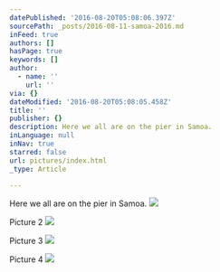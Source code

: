 ```yaml
---
datePublished: '2016-08-20T05:08:06.397Z'
sourcePath: _posts/2016-08-11-samoa-2016.md
inFeed: true
authors: []
hasPage: true
keywords: []
author:
  - name: ''
    url: ''
via: {}
dateModified: '2016-08-20T05:08:05.458Z'
title: ''
publisher: {}
description: Here we all are on the pier in Samoa.
inLanguage: null
inNav: true
starred: false
url: pictures/index.html
_type: Article

---
```

Here we all are on the pier in Samoa.
![](https://the-grid-user-content.s3-us-west-2.amazonaws.com/fff61fed-1531-4f7d-bff3-30a48035df5e.jpg)

Picture 2
![](https://the-grid-user-content.s3-us-west-2.amazonaws.com/6ede2f72-cbb4-431f-8b7f-0f34866f8714.jpg)

Picture 3
![](https://the-grid-user-content.s3-us-west-2.amazonaws.com/786ab151-55d1-4919-971d-154779903cb2.jpg)

Picture 4
![](https://the-grid-user-content.s3-us-west-2.amazonaws.com/9a1a2e0b-778f-415c-b4ed-3775a5dfa5e1.jpg)